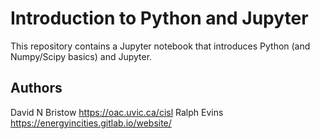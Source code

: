 # Introduction to Python and Jupyter

This repository contains a Jupyter notebook that introduces Python (and Numpy/Scipy basics) and Jupyter.

## Authors
David N Bristow https://oac.uvic.ca/cisl
Ralph Evins https://energyincities.gitlab.io/website/